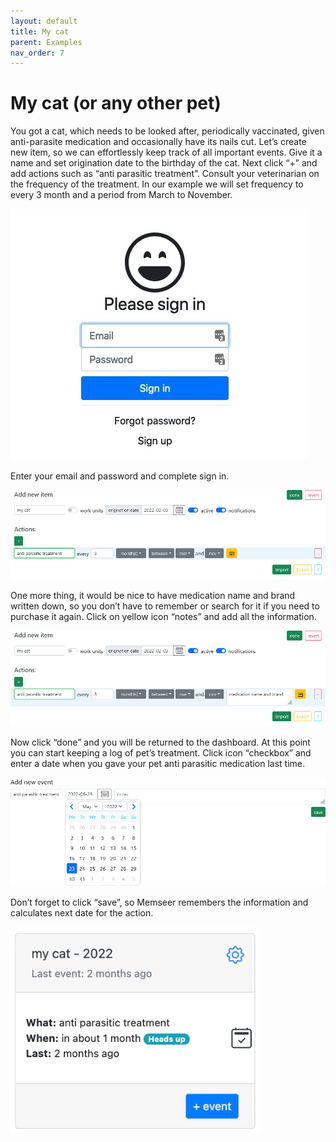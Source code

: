 ```yaml
---
layout: default 
title: My cat
parent: Examples
nav_order: 7
---
```


# My cat (or any other pet)

You got a cat, which needs to be looked after, periodically vaccinated, given anti-parasite medication and occasionally have its nails cut. Let’s create new
item, so we can effortlessly keep track of all important events. Give it a name and set origination date to the birthday of the cat. Next click “+” and add
actions such as “anti parasitic treatment”. Consult your veterinarian on the frequency of the treatment. In our example we will set frequency to every 3 month
and a period from March to November.

![](../../assets/images/sign_up/signin.jpg)

Enter your email and password and complete sign in. 

![](../../assets/images/examples/cat/new_item.png)

One more thing, it would be nice to have medication name and brand written down, so you don’t have to remember or search
for it if you need to purchase it again. Click on yellow icon “notes” and add all the information. 

![](../../assets/images/examples/cat/notes.png)

Now click “done” and you will be returned to the dashboard.
At this point you can start keeping a log of pet’s treatment. Click icon “checkbox” and enter a date when you gave your pet anti parasitic medication last time.

![](../../assets/images/examples/cat/new_event.png)

Don’t forget to click “save”, so Memseer remembers the information and calculates next date for the action.

![](../../assets/images/examples/cat/dashboard.png)
